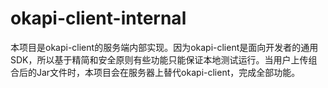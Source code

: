 # okapi-client-internal

本项目是okapi-client的服务端内部实现。因为okapi-client是面向开发者的通用SDK，所以基于精简和安全原则有些功能只能保证本地测试运行。当用户上传组合后的Jar文件时，本项目会在服务器上替代okapi-client，完成全部功能。